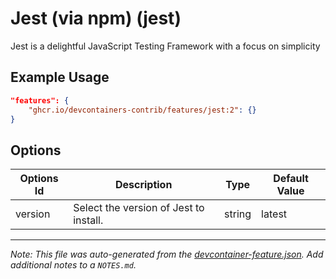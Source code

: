 
# Jest (via npm) (jest)

Jest is a delightful JavaScript Testing Framework with a focus on simplicity

## Example Usage

```json
"features": {
    "ghcr.io/devcontainers-contrib/features/jest:2": {}
}
```

## Options

| Options Id | Description | Type | Default Value |
|-----|-----|-----|-----|
| version | Select the version of Jest to install. | string | latest |



---

_Note: This file was auto-generated from the [devcontainer-feature.json](https://github.com/devcontainers-contrib/features/blob/main/src/jest/devcontainer-feature.json).  Add additional notes to a `NOTES.md`._

